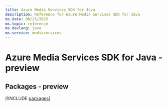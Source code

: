 ```yaml
---
title: Azure Media Services SDK for Java
description: Reference for Azure Media Services SDK for Java
ms.date: 08/25/2025
ms.topic: reference
ms.devlang: java
ms.service: mediaservices
---
```

# Azure Media Services SDK for Java - preview
## Packages - preview
[!INCLUDE [packages](media-services-index.md)]